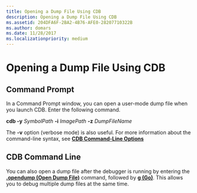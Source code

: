 ```yaml
---
title: Opening a Dump File Using CDB
description: Opening a Dump File Using CDB
ms.assetid: 204DFA6F-2BA2-4B76-AFE0-28207710322B
ms.author: domars
ms.date: 11/28/2017
ms.localizationpriority: medium
---
```


# Opening a Dump File Using CDB


## <span id="Command_Prompt"></span><span id="command_prompt"></span><span id="COMMAND_PROMPT"></span>Command Prompt


In a Command Prompt window, you can open a user-mode dump file when you launch CDB. Enter the following command.

**cdb -y** *SymbolPath* **-i** *ImagePath* **-z** *DumpFileName*

The **-v** option (verbose mode) is also useful. For more information about the command-line syntax, see [**CDB Command-Line Options**](cdb-command-line-options.md)

## <span id="CDB_Command_Line"></span><span id="cdb_command_line"></span><span id="CDB_COMMAND_LINE"></span>CDB Command Line


You can also open a dump file after the debugger is running by entering the [**.opendump (Open Dump File)**](-opendump--open-dump-file-.md) command, followed by [**g (Go)**](g--go-.md). This allows you to debug multiple dump files at the same time.

 

 





